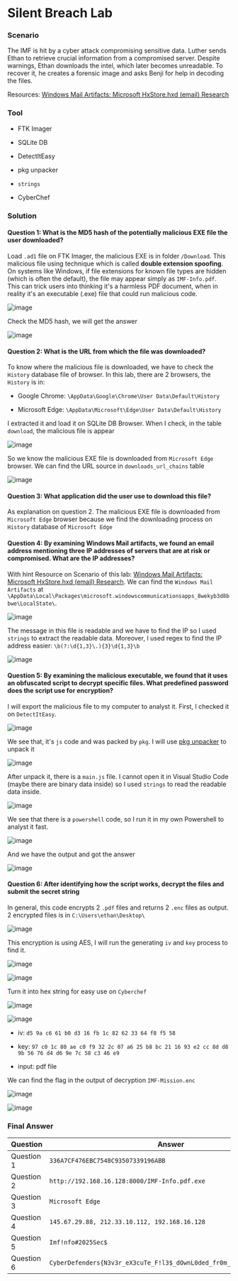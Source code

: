 # Silent Breach Lab

### Scenario

The IMF is hit by a cyber attack compromising sensitive data. Luther sends Ethan to retrieve crucial information from a compromised server. Despite warnings, Ethan downloads the intel, which later becomes unreadable. To recover it, he creates a forensic image and asks Benji for help in decoding the files.

Resources: [Windows Mail Artifacts: Microsoft HxStore.hxd (email) Research](https://boncaldoforensics.wordpress.com/2018/12/09/microsoft-hxstore-hxd-email-research/)

### Tool

- FTK Imager

- SQLite DB

- DetectItEasy

- pkg unpacker

- `strings`

- CyberChef

### Solution

#### Question 1: What is the MD5 hash of the potentially malicious EXE file the user downloaded?

Load `.ad1` file on FTK Imager, the malicious EXE is in folder `/Download`. This malicious file using technique which is called **double extension spoofing**. On systems like Windows, if file extensions for known file types are hidden (which is often the default), the file may appear simply as `IMF-Info.pdf`. This can trick users into thinking it's a harmless PDF document, when in reality it's an executable (.exe) file that could run malicious code.

![image](./assets/1.png)

Check the MD5 hash, we will get the answer

![image](./assets/2.png)

#### Question 2: What is the URL from which the file was downloaded?

To know where the malicious file is downloaded, we have to check the `History` database file of browser. In this lab, there are 2 browsers, the `History` is in:

- Google Chrome: `\AppData\Google\Chrome\User Data\Default\History`

- Microsoft Edge: `\AppData\Microsoft\Edge\User Data\Default\History`

I extracted it and load it on SQLite DB Browser. When I check, in the table `download`, the malicious file is appear

![image](./assets/3.png)

So we know the malicious EXE file is downloaded from `Microsoft Edge` browser. We can find the URL source in `downloads_url_chains` table

![image](./assets/4.png)

#### Question 3: What application did the user use to download this file?

As explanation on question 2. The malicious EXE file is downloaded from `Microsoft Edge` browser because we find the downloading process on `History` database of `Microsoft Edge`

#### Question 4: By examining Windows Mail artifacts, we found an email address mentioning three IP addresses of servers that are at risk or compromised. What are the IP addresses?

With hint Resource on Scenario of this lab: [Windows Mail Artifacts: Microsoft HxStore.hxd (email) Research](https://boncaldoforensics.wordpress.com/2018/12/09/microsoft-hxstore-hxd-email-research/). We can find the `Windows Mail Artifacts` at `\AppData\Local\Packages\microsoft.windowscommunicationsapps_8wekyb3d8bbwe\LocalState\`.

![image](./assets/5.png)

The message in this file is readable and we have to find the IP so I used `strings` to extract the readable data. Moreover, I used regex to find the IP address easier: `\b(?:\d{1,3}\.){3}\d{1,3}\b`

![image](./assets/6.png)

#### Question 5: By examining the malicious executable, we found that it uses an obfuscated script to decrypt specific files. What predefined password does the script use for encryption?

I will export the malicious file to my computer to analyst it. First, I checked it on `DetectItEasy`.

![image](./assets/7.png)

We see that, it's `js` code and was packed by `pkg`. I will use [pkg unpacker](https://github.com/LockBlock-dev/pkg-unpacker) to unpack it

![image](./assets/8.png)

After unpack it, there is a `main.js` file. I cannot open it in Visual Studio Code (maybe there are binary data inside) so I used `strings` to read the readable data inside.

![image](./assets/9.png)

We see that there is a `powershell` code, so I run it in my own Powershell to analyst it fast.

![image](./assets/10.png)

And we have the output and got the answer

![image](./assets/11.png)

#### Question 6: After identifying how the script works, decrypt the files and submit the secret string

In general, this code encrypts 2 `.pdf` files and returns 2 `.enc` files as output. 2 encrypted files is in `C:\Users\ethan\Desktop\`

![image](./assets/12.png)

This encryption is using AES, I will run the generating `iv` and `key` process to find it.

![image](./assets/13.png)

![image](./assets/14.png)

Turn it into hex string for easy use on `Cyberchef`

![image](./assets/15.png)

![image](./assets/16.png)

- iv: `d5 9a c6 61 b0 d3 16 fb 1c 82 62 33 64 f8 f5 58`

- key: `97 c0 1c 80 ae c0 f9 32 2c 07 a6 25 b8 bc 21 16 93 e2 cc 8d d8 9b 56 76 d4 d6 9e 7c 58 c3 46 e9`

- input: pdf file

We can find the flag in the output of decryption `IMF-Mission.enc`

![image](./assets/17.png)

![image](./assets/18.png)


### Final Answer

| Question | Answer |
|---|----|
| Question 1 | `336A7CF476EBC7548C93507339196ABB` | 
| Question 2 | `http://192.168.16.128:8000/IMF-Info.pdf.exe` | 
| Question 3 | `Microsoft Edge` |
| Question 4 | `145.67.29.88, 212.33.10.112, 192.168.16.128` |
| Question 5 | `Imf!nfo#2025Sec$`|
| Question 6 | `CyberDefenders{N3v3r_eX3cuTe_F!l3$_dOwnL0ded_fr0m_M@lic10u5_$erV3r}` |


